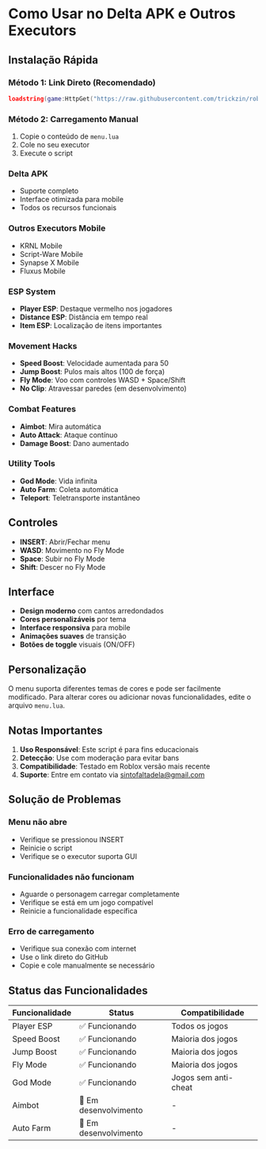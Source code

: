# Como Usar no Delta APK e Outros Executors

## Instalação Rápida

### Método 1: Link Direto (Recomendado)
```lua
loadstring(game:HttpGet("https://raw.githubusercontent.com/trickzin/roblox-enhanced-menu/main/lua/executor.lua"))()
```

### Método 2: Carregamento Manual
1. Copie o conteúdo de `menu.lua`
2. Cole no seu executor
3. Execute o script

### Delta APK
- Suporte completo
- Interface otimizada para mobile
- Todos os recursos funcionais

### Outros Executors Mobile
- KRNL Mobile
- Script-Ware Mobile  
- Synapse X Mobile
- Fluxus Mobile


### ESP System
- **Player ESP**: Destaque vermelho nos jogadores
- **Distance ESP**: Distância em tempo real
- **Item ESP**: Localização de itens importantes

### Movement Hacks
- **Speed Boost**: Velocidade aumentada para 50
- **Jump Boost**: Pulos mais altos (100 de força)
- **Fly Mode**: Voo com controles WASD + Space/Shift
- **No Clip**: Atravessar paredes (em desenvolvimento)

### Combat Features
- **Aimbot**: Mira automática
- **Auto Attack**: Ataque contínuo
- **Damage Boost**: Dano aumentado

### Utility Tools
- **God Mode**: Vida infinita
- **Auto Farm**: Coleta automática
- **Teleport**: Teletransporte instantâneo

## Controles

- **INSERT**: Abrir/Fechar menu
- **WASD**: Movimento no Fly Mode
- **Space**: Subir no Fly Mode  
- **Shift**: Descer no Fly Mode

## Interface

- **Design moderno** com cantos arredondados
- **Cores personalizáveis** por tema
- **Interface responsiva** para mobile
- **Animações suaves** de transição
- **Botões de toggle** visuais (ON/OFF)

## Personalização

O menu suporta diferentes temas de cores e pode ser facilmente modificado. Para alterar cores ou adicionar novas funcionalidades, edite o arquivo `menu.lua`.

##  Notas Importantes

1. **Uso Responsável**: Este script é para fins educacionais
2. **Detecção**: Use com moderação para evitar bans
3. **Compatibilidade**: Testado em Roblox versão mais recente
4. **Suporte**: Entre em contato via sintofaltadela@gmail.com

##  Solução de Problemas

### Menu não abre
- Verifique se pressionou INSERT
- Reinicie o script
- Verifique se o executor suporta GUI

### Funcionalidades não funcionam
- Aguarde o personagem carregar completamente
- Verifique se está em um jogo compatível
- Reinicie a funcionalidade específica

### Erro de carregamento
- Verifique sua conexão com internet
- Use o link direto do GitHub
- Copie e cole manualmente se necessário

##  Status das Funcionalidades

| Funcionalidade | Status | Compatibilidade |
|---|---|---|
| Player ESP | ✅ Funcionando | Todos os jogos |
| Speed Boost | ✅ Funcionando | Maioria dos jogos |
| Jump Boost | ✅ Funcionando | Maioria dos jogos |
| Fly Mode | ✅ Funcionando | Maioria dos jogos |
| God Mode | ✅ Funcionando | Jogos sem anti-cheat |
| Aimbot | 🔄 Em desenvolvimento | - |
| Auto Farm | 🔄 Em desenvolvimento | - |
